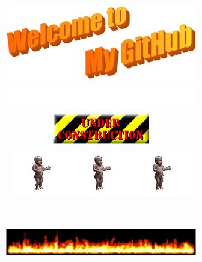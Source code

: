 <div align="center">
  <img src="https://github.com/carlosrivera/carlosrivera/blob/master/assets/welcome.svg" style="max-width: 100%;" alt="Welcome to my Github Profile" />
  <br />
  <br />
  <img height="50" alt="My Name is Carlos Rivera and I'm a ML Developer" src="https://raw.githubusercontent.com/carlosrivera/carlosrivera/master/assets/text.svg" />
  <br />
  <br />
  <img height="80" alt="Under Construction" src="https://raw.githubusercontent.com/carlosrivera/carlosrivera/master/assets/underconstruction.gif" />
  <br />
  <br />
  <img alt="Under Construction" src="https://raw.githubusercontent.com/carlosrivera/carlosrivera/master/assets/dancing_baby.gif" /><img alt="Under Construction" src="https://raw.githubusercontent.com/carlosrivera/carlosrivera/master/assets/dancing_baby.gif" /><img alt="Under Construction" src="https://raw.githubusercontent.com/carlosrivera/carlosrivera/master/assets/dancing_baby.gif" />
  <br />
  <br />
  <br />
  <br />
  <br />
  <br />
  <img alt="Under Construction" src="https://raw.githubusercontent.com/carlosrivera/carlosrivera/master/assets/flamingline.gif" />
</div>

<!--
**carlosrivera/carlosrivera** is a ✨ _special_ ✨ repository because its `README.md` (this file) appears on your GitHub profile.

Here are some ideas to get you started:

- 🔭 I’m currently working on ...
- 🌱 I’m currently learning ...
- 👯 I’m looking to collaborate on ...
- 🤔 I’m looking for help with ...
- 💬 Ask me about ...
- 📫 How to reach me: ...
- 😄 Pronouns: ...
- ⚡ Fun fact: ...
-->
